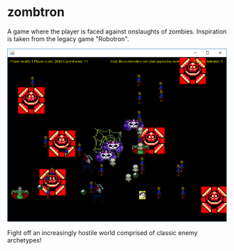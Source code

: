 # zombtron
A game where the player is faced against onslaughts of zombies. Inspiration is taken from the legacy game "Robotron".

![Game Footage](zombtron_footage.png)

Fight off an increasingly hostile world comprised of classic enemy archetypes!
